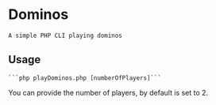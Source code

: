 # Dominos
    A simple PHP CLI playing dominos

## Usage         
    ```php playDominos.php [numberOfPlayers]```                     
You can provide the number of players, by default is set to 2.
